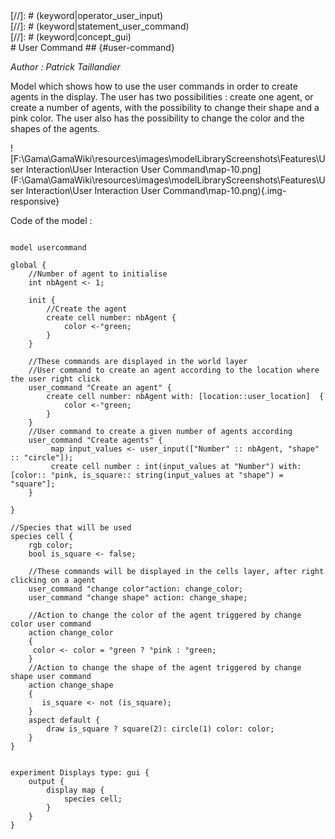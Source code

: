 [//]: # (keyword|operator_not)
<div class='gama-keyword-style' id ='238_0_405_operator-not'></div>
[//]: # (keyword|operator_user_input)
<div class='gama-keyword-style' id ='238_1_545_operator-user-input'></div>
[//]: # (keyword|statement_user_command)
<div class='gama-keyword-style' id ='238_2_638_statement-user-command'></div>
[//]: # (keyword|concept_gui)
<div class='gama-keyword-style' id ='238_3_52_concept-gui'></div>
# User Command ## {#user-command}


_Author : Patrick Taillandier_

Model which shows how to use the user commands in order to create agents in the display. The user has two possibilities : create one agent, or create a number of agents, with the possibility to change their shape and a pink color. The user also has the possibility to change the color and the shapes of the agents.


![F:\Gama\GamaWiki\resources\images\modelLibraryScreenshots\Features\User Interaction\User Interaction User Command\map-10.png](F:\Gama\GamaWiki\resources\images\modelLibraryScreenshots\Features\User Interaction\User Interaction User Command\map-10.png){.img-responsive}

Code of the model : 

```

model usercommand

global {
	//Number of agent to initialise
	int nbAgent <- 1;
	
	init {
		//Create the agent
		create cell number: nbAgent {
			color <-°green;
		}
	}
	
	//These commands are displayed in the world layer
	//User command to create an agent according to the location where the user right click
	user_command "Create an agent" {
   		create cell number: nbAgent with: [location::user_location]  {
   			color <-°green;
   		} 
	}
	//User command to create a given number of agents according
	user_command "Create agents" {
		 map input_values <- user_input(["Number" :: nbAgent, "shape" :: "circle"]);
     	 create cell number : int(input_values at "Number") with: [color:: °pink, is_square:: string(input_values at "shape") = "square"];
	}
	
}

//Species that will be used
species cell {
	rgb color;	
	bool is_square <- false; 
	
	//These commands will be displayed in the cells layer, after right clicking on a agent
	user_command "change color"action: change_color;
	user_command "change shape" action: change_shape;
	
	//Action to change the color of the agent triggered by change color user command
	action change_color 
    {
     color <- color = °green ? °pink : °green;
    } 
	//Action to change the shape of the agent triggered by change shape user command
    action change_shape
    {
       is_square <- not (is_square);
    }
	aspect default {
		draw is_square ? square(2): circle(1) color: color;
	}
}


experiment Displays type: gui {
	output {
		display map { 
			species cell;
		}
	}
}
```